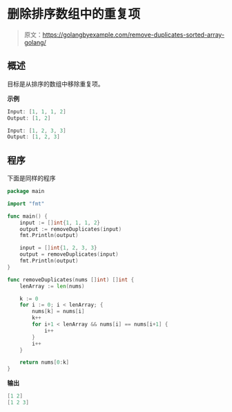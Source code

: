 # 删除排序数组中的重复项

> 原文：<https://golangbyexample.com/remove-duplicates-sorted-array-golang/>

## **概述**

目标是从排序的数组中移除重复项。

**示例**

```go
Input: [1, 1, 1, 2]
Output: [1, 2]

Input: [1, 2, 3, 3]
Output: [1, 2, 3]
```

## **程序**

下面是同样的程序

```go
package main

import "fmt"

func main() {
	input := []int{1, 1, 1, 2}
	output := removeDuplicates(input)
	fmt.Println(output)

	input = []int{1, 2, 3, 3}
	output = removeDuplicates(input)
	fmt.Println(output)
}

func removeDuplicates(nums []int) []int {
	lenArray := len(nums)

	k := 0
	for i := 0; i < lenArray; {
		nums[k] = nums[i]
		k++
		for i+1 < lenArray && nums[i] == nums[i+1] {
			i++
		}
		i++
	}

	return nums[0:k]
}
```

**输出**

```go
[1 2]
[1 2 3]
```

